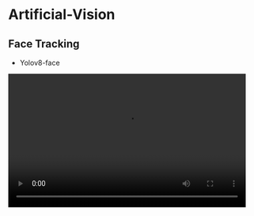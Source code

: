 # Artificial-Vision


## Face Tracking

- Yolov8-face

<video width="480" height="270" controls>
  <source src="https://github.com/fbayomartinez/Artificial-Vision/blob/a84114f083de1bebe92f7a07a6f880e385e03aa6/FaceTracking/videos/yolo_trim.mp4" type="video/mp4">
  Tu navegador no soporta la etiqueta de video.
</video>
